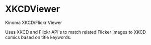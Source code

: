 # XKCDViewer
Kinoma XKCD/Flickr Viewer

Uses XKCD and Flickr API's to match related Flicker Images to XKCD comics based on title keywords.
